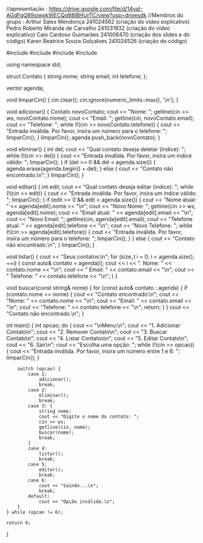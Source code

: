 //apresentação : https://drive.google.com/file/d/14vaI-AGdFqQ89siwpkWECQd88lBHUrTC/view?usp=drivesdk
//Membros do grupo : Arthur Sales Mendonça 241024562 (criação do vídeo explicativo) Pedro Roberto Miranda de Carvalho 241031932 (criação do vídeo explicativo) Caio Cardoso Guimarães 241008470 (criação dos slides e do código) Karen Beatrice Souza Golçalves 241024526 (criação do código)

#include <iostream>
#include <string>
#include <vector>
#include <limits> 

using namespace std;

struct Contato {
    string nome;
    string email;
    int telefone;
};

vector<Contato> agenda;

void limparCin() {
    cin.clear();
    cin.ignore(numeric_limits<streamsize>::max(), '\n');
}

void adicionar() {
    Contato novoContato;
    cout << "Nome: ";
    getline(cin >> ws, novoContato.nome);
    cout << "Email: ";
    getline(cin, novoContato.email);
    cout << "Telefone: ";
    while (!(cin >> novoContato.telefone)) {
        cout << "Entrada inválida. Por favor, insira um número para o telefone: ";
        limparCin();
    }
    limparCin();
    agenda.push_back(novoContato);
}

void eliminar() {
    int del;
    cout << "Qual contato deseja deletar (índice): ";
    while (!(cin >> del)) {
        cout << "Entrada inválida. Por favor, insira um índice válido: ";
        limparCin();
    }
    if (del >= 0 && del < agenda.size()) {
        agenda.erase(agenda.begin() + del);
    } else {
        cout << "Contato não encontrado.\n";
    }
    limparCin();
}

void editar() {
    int edit;
    cout << "Qual contato deseja editar (índice): ";
    while (!(cin >> edit)) {
        cout << "Entrada inválida. Por favor, insira um índice válido: ";
        limparCin();
    }
    if (edit >= 0 && edit < agenda.size()) {
        cout << "Nome atual: " << agenda[edit].nome << "\n";
        cout << "Novo Nome: ";
        getline(cin >> ws, agenda[edit].nome);
        cout << "Email atual: " << agenda[edit].email << "\n";
        cout << "Novo Email: ";
        getline(cin, agenda[edit].email);
        cout << "Telefone atual: " << agenda[edit].telefone << "\n";
        cout << "Novo Telefone: ";
        while (!(cin >> agenda[edit].telefone)) {
            cout << "Entrada inválida. Por favor, insira um número para o telefone: ";
            limparCin();
        }
    } else {
        cout << "Contato não encontrado.\n";
    }
    limparCin();
}

void listar() {
    cout << "Seus contatos:\n";
    for (size_t i = 0; i < agenda.size(); ++i) {
        const auto& contato = agenda[i];
        cout << i << ". Nome: " << contato.nome << "\n";
        cout << "   Email: " << contato.email << "\n";
        cout << "   Telefone: " << contato.telefone << "\n";
    }
}

void buscar(const string& nome) {
    for (const auto& contato : agenda) {
        if (contato.nome == nome) {
            cout << "Contato encontrado:\n";
            cout << "Nome: " << contato.nome << "\n";
            cout << "Email: " << contato.email << "\n";
            cout << "Telefone: " << contato.telefone << "\n";
            return;
        }
    }
    cout << "Contato não encontrado.\n";
}

int main() {
    int opcao;
    do {
        cout << "\nMenu:\n";
        cout << "1. Adicionar Contato\n";
        cout << "2. Remover Contato\n";
        cout << "3. Buscar Contato\n";
        cout << "4. Listar Contatos\n";
        cout << "5. Editar Contato\n";
        cout << "6. Sair\n";
        cout << "Escolha uma opção: ";
        while (!(cin >> opcao)) {
            cout << "Entrada inválida. Por favor, insira um número entre 1 e 6: ";
            limparCin();
        }

        switch (opcao) {
            case 1:
                adicionar();
                break;
            case 2:
                eliminar();
                break;
            case 3: {
                string nome;
                cout << "Digite o nome do contato: ";
                cin >> ws;
                getline(cin, nome);
                buscar(nome);
                break;
            }
            case 4:
                listar();
                break;
            case 5:
                editar();
                break;
            case 6:
                cout << "Saindo...\n";
                break;
            default:
                cout << "Opção inválida.\n";
        }
    } while (opcao != 6);

    return 0;
}
